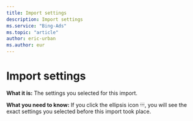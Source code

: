 ```yaml
---
title: Import settings
description: Import settings
ms.service: "Bing-Ads"
ms.topic: "article"
author: eric-urban
ms.author: eur
---
```


# Import settings

**What it is:**  The settings you selected for this import.

**What you need to know:**  If you click the ellipsis icon ![PLACEHOLDER_TEXT](../../images/BA_ScreenCap_DeliveryDetails.png), you will see the exact settings you selected before this import took place.


